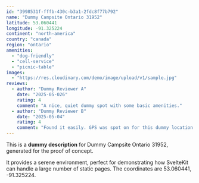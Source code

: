 ```yaml
---
id: "3998531f-fffb-430c-b3a1-2fdc8f77b792"
name: "Dummy Campsite Ontario 31952"
latitude: 53.060441
longitude: -91.325224
continent: "north-america"
country: "canada"
region: "ontario"
amenities:
  - "dog-friendly"
  - "cell-service"
  - "picnic-table"
images:
  - "https://res.cloudinary.com/demo/image/upload/v1/sample.jpg"
reviews:
  - author: "Dummy Reviewer A"
    date: "2025-05-026"
    rating: 4
    comment: "A nice, quiet dummy spot with some basic amenities."
  - author: "Dummy Reviewer B"
    date: "2025-05-04"
    rating: 4
    comment: "Found it easily. GPS was spot on for this dummy location."
---
```


This is a **dummy description** for Dummy Campsite Ontario 31952, generated for the proof of concept.

It provides a serene environment, perfect for demonstrating how SvelteKit can handle a large number of static pages. The coordinates are 53.060441, -91.325224.
